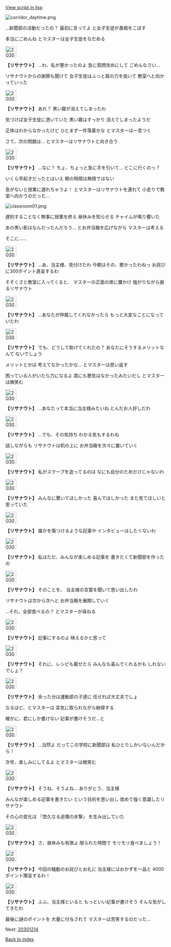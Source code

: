 [View script in lisp](../scripts/20301213.txt)

![corridor_daytime.png](../images/backgrounds/corridor_daytime.png)

…新聞部の活動だったの？
最初に言ってよ
と女子生徒が愚痴をこぼす

本当にごめんね
とマスターは女子生徒をなだめる

<img src="../images/units/203011.png" alt="203011.png" height="34"/>

**【リサナウト】**
…わ、私が悪かったのよ
急に質問攻めにして
ごめんなさい…

リサナウトからの謝罪も聞けて
女子生徒はふっと肩の力を抜いて
教室へと向かっていった

<img src="../images/units/203011.png" alt="203011.png" height="34"/>

**【リサナウト】**
あれ？
黒い霧が消えてしまったわ

気づけば女子生徒に憑いていた
黒い霧はすっかり
消えてしまったようだ

正体はわからなかったけど
ひとまず一件落着かな
とマスターは一息つく

さて、次の問題は…
とマスターはリサナウトと向き合う

<img src="../images/units/203011.png" alt="203011.png" height="34"/>

**【リサナウト】**
…なに？
ちょ、ちょっと急に手を引いて…
どこに行くのっ？

いくら早起きだったとはいえ
朝の時間は無限ではない

急がないと授業に遅れちゃうよ！
とマスターはリサナウトを連れて
小走りで教室へ向かうのだった…

![classroom01.png](../images/backgrounds/classroom01.png)

遅刻することなく無事に授業を終え
昼休みを知らせる
チャイムが鳴り響いた

あの黒い影はなんだったんだろう…
とお弁当箱を広げながら
マスターは考える

そこに……

<img src="../images/units/203011.png" alt="203011.png" height="34"/>

**【リサナウト】**
…あ、当主様、見付けたわ
今朝はその、悪かったわねっ
お詫びに300ポイント進呈するわ

そそくさと教室に入ってくると、
マスターの正面の席に腰かけ
強がりながら謝るリサナウト

<img src="../images/units/203011.png" alt="203011.png" height="34"/>

**【リサナウト】**
…あなたが仲裁してくれなかったら
もっと大変なことになっていたわ

<img src="../images/units/203011.png" alt="203011.png" height="34"/>

**【リサナウト】**
でも、どうして助けてくれたの？
あなたにそうするメリットなんて
ないでしょう

メリットとかは
考えてなかったかな…
とマスターは思い返す

困っている人がいたら力になるよ
君にも悪気はなかったみたいだし
とマスターは微笑む

<img src="../images/units/203011.png" alt="203011.png" height="34"/>

**【リサナウト】**
…あなたって本当に当主様みたいね
とんだお人好しだわ

<img src="../images/units/203011.png" alt="203011.png" height="34"/>

**【リサナウト】**
…でも、その気持ち
わかる気もするわね

話しながらも
リサナウトは机の上に
お弁当箱を次々に置いていく

<img src="../images/units/203011.png" alt="203011.png" height="34"/>

**【リサナウト】**
私がスクープを追ってるのは
なにも自分のためだけじゃないわ

<img src="../images/units/203011.png" alt="203011.png" height="34"/>

**【リサナウト】**
みんなに驚いてほしかった
喜んでほしかった
また見てほしいと思っていた

<img src="../images/units/203011.png" alt="203011.png" height="34"/>

**【リサナウト】**
誰かを傷つけるような記事や
インタビューはしたくないわ

<img src="../images/units/203011.png" alt="203011.png" height="34"/>

**【リサナウト】**
私はただ、みんなが楽しめる記事を
書きたくて新聞部を作ったの

<img src="../images/units/203011.png" alt="203011.png" height="34"/>

**【リサナウト】**
そのことを、
当主様の言葉を聞いて思い出したわ

リサナウトは次から次へと
お弁当箱を展開していく

…それ、全部食べるの？
とマスターが尋ねる

<img src="../images/units/203011.png" alt="203011.png" height="34"/>

**【リサナウト】**
記事にするのよ
映えるかと思って

<img src="../images/units/203011.png" alt="203011.png" height="34"/>

**【リサナウト】**
それに、レシピも載せたら
みんなも喜んでくれるかも
しれないでしょ？

<img src="../images/units/203011.png" alt="203011.png" height="34"/>

**【リサナウト】**
余った分は運動部の子達に
任せれば大丈夫でしょ

なるほど、とマスターは
呆気に取られながら納得する

確かに、君にしか書けない
記事が書けそうだ…と

<img src="../images/units/203011.png" alt="203011.png" height="34"/>

**【リサナウト】**
…当然よ
だってこの学校に新聞部は
私ひとりしかいないんだから！

次号、楽しみにしてるよ
とマスターは微笑む

<img src="../images/units/203011.png" alt="203011.png" height="34"/>

**【リサナウト】**
そうね、そうよね…
ありがとう、当主様

みんなが楽しめる記事を書きたい
という目的を思い出し
改めて強く意識したリサナウト

その心の変化は
『悠久なる追懐の氷撃』
を生み出していた

<img src="../images/units/203011.png" alt="203011.png" height="34"/>

**【リサナウト】**
さ、昼休みも有限よ
限られた時間で
モリモリ食べましょう！

<img src="../images/units/203011.png" alt="203011.png" height="34"/>

**【リサナウト】**
今回の騒動のお詫びとお礼に
当主様にはおかずを一品と
4000ポイント贈呈するわ！

<img src="../images/units/203011.png" alt="203011.png" height="34"/>

**【リサナウト】**
ふふ、当主様といると
もっといい記事が書けそう
そんな気がしてきたわ

最後に謎のポイントを
大量に付与されて
マスターは苦笑するのだった…


Next: [20301214](20301214.md)

[Back to index](index.md)
